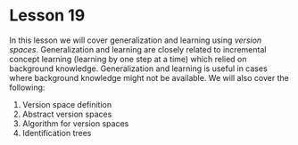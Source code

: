 # Lesson 19

In this lesson we will cover generalization and learning using _version spaces_. Generalization and learning are closely related to incremental concept learning (learning by one step at a time) which relied on background knowledge. Generalization and learning is useful in cases where background knowledge might not be available. We will also cover the following:

1. Version space definition
2. Abstract version spaces
3. Algorithm for version spaces
4. Identification trees
